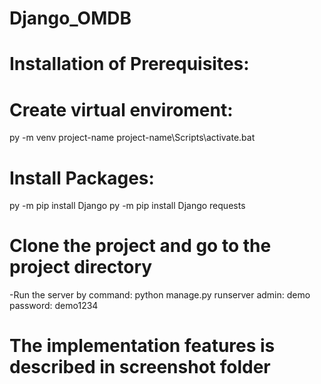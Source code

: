 # Django_OMDB
# Installation of Prerequisites: 
# Create virtual enviroment:
py -m venv project-name
project-name\Scripts\activate.bat

# Install Packages:
py -m pip install Django
py -m pip install Django requests

# Clone the project and go to the project directory
 -Run the server by command: python manage.py runserver
admin: demo password: demo1234

# The implementation features is described in screenshot folder

